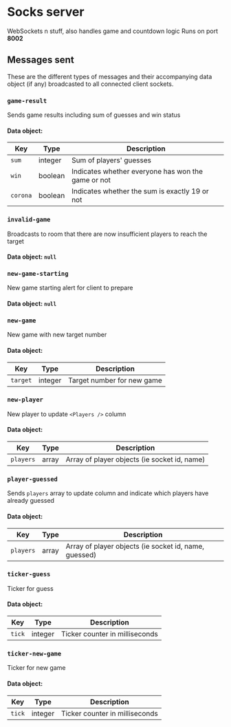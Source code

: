 # Socks server

WebSockets n stuff, also handles game and countdown logic
Runs on port **8002**

## Messages sent

These are the different types of messages and their accompanying data object (if any) broadcasted to all connected client sockets.

### `game-result`

Sends game results including sum of guesses and win status

#### **Data object:**

| Key | Type | Description|
|---|---|---|
| `sum` | integer | Sum of players' guesses |
| `win` | boolean | Indicates whether everyone has won the game or not |
| `corona` | boolean | Indicates whether the sum is exactly 19 or not |


### `invalid-game`

Broadcasts to room that there are now insufficient players to reach the target

#### **Data object:** `null`

### `new-game-starting`

New game starting alert for client to prepare

#### **Data object:** `null`

### `new-game`

New game with new target number

#### **Data object:**

| Key | Type | Description|
|---|---|---|
| `target` | integer | Target number for new game |

### `new-player`

New player to update `<Players />` column

#### **Data object:**

| Key | Type | Description|
|---|---|---|
| `players` | array | Array of player objects (ie socket id, name) |

### `player-guessed`

Sends `players` array to update column and indicate which players have already guessed

#### **Data object:**

| Key | Type | Description|
|---|---|---|
| `players` | array | Array of player objects (ie socket id, name, guessed) |

### `ticker-guess`

Ticker for guess

#### **Data object:**

| Key | Type | Description|
|---|---|---|
| `tick` | integer | Ticker counter in milliseconds |

### `ticker-new-game`

Ticker for new game

#### **Data object:**

| Key | Type | Description|
|---|---|---|
| `tick` | integer | Ticker counter in milliseconds |
